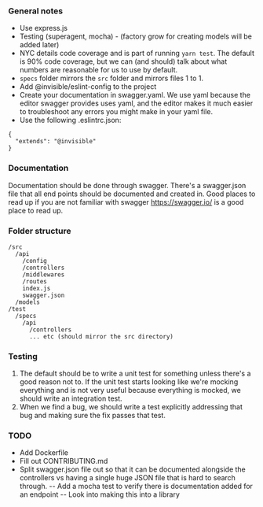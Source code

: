 ### General notes 

* Use express.js
* Testing (superagent, mocha) - (factory grow for creating models will be added later)
* NYC details code coverage and is part of running `yarn test`.  The default is 90% code coverage, but we can (and should) talk about what numbers are reasonable for us to use by default.
* `specs` folder mirrors the `src` folder and mirrors files 1 to 1.
* Add @invisible/eslint-config to the project
* Create your documentation in swagger.yaml.  We use yaml because the editor swagger provides uses yaml, and the editor makes it much easier to troubleshoot any errors you might make in your yaml file.
* Use the following .eslintrc.json:

```
{
  "extends": "@invisible"
}
```

### Documentation 
Documentation should be done through swagger.  There's a swagger.json file that all end points should be documented and created in.  Good places to read up if you are not familiar with swagger https://swagger.io/ is a good place to read up.

### Folder structure 
```
/src
  /api
    /config
    /controllers
    /middlewares
    /routes
    index.js
    swagger.json
  /models
/test
  /specs
    /api
      /controllers
      ... etc (should mirror the src directory)
```

### Testing 

1. The default should be to write a unit test for something unless there's a good reason not to.  If the unit test starts looking like we're mocking everything and is not very useful because everything is mocked, we should write an integration test.
2. When we find a bug, we should write a test explicitly addressing that bug and making sure the fix passes that test.

### TODO 
- Add Dockerfile
- Fill out CONTRIBUTING.md
- Split swagger.json file out so that it can be documented alongside the controllers vs having a single huge JSON file that is hard to search through.
-- Add a mocha test to verify there is documentation added for an endpoint
-- Look into making this into a library
